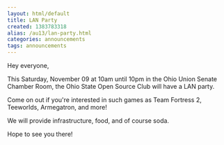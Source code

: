 ```yaml
---
layout: html/default
title: LAN Party
created: 1383783318
alias: /au13/lan-party.html
categories: announcements
tags: announcements
---
```

Hey everyone,

This Saturday, November 09 at 10am until 10pm in the Ohio Union Senate Chamber Room, the Ohio State Open Source Club will have a LAN party.

Come on out if you're interested in such games as Team Fortress 2, Teeworlds, Armegatron, and more!

We will provide infrastructure, food, and of course soda.

Hope to see you there!
